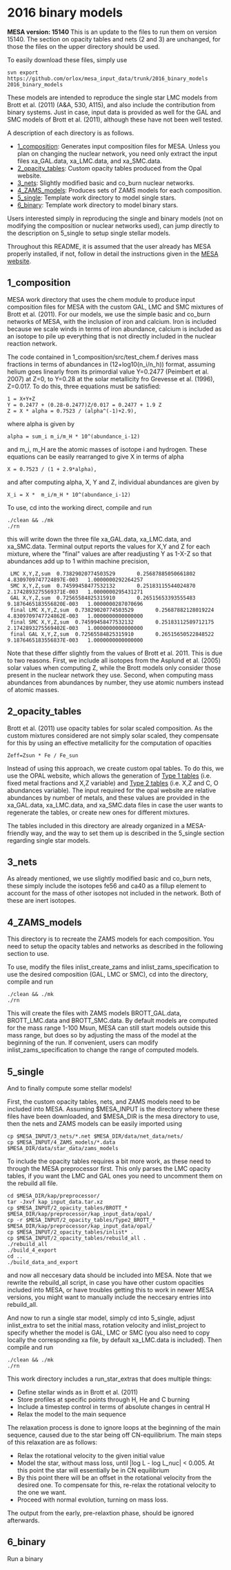 # 2016 binary models

**MESA version: 15140**
This is an update to the files to run them on version 15140.
The section on opacity tables and nets (2 and 3) are unchanged, for those the files
on the upper directory should be used.

To easily download these files, simply use
```
svn export https://github.com/orlox/mesa_input_data/trunk/2016_binary_models 2016_binary_models
```

These models are intended to reproduce the single star LMC models from Brott et al. (2011)
(A&A, 530, A115), and also include the contribution from binary systems. Just in case,
input data is provided as well for the GAL and SMC models of Brott et al. (2011), although
these have not been well tested.

A description of each directory is as follows.

- [1_composition](https://github.com/orlox/mesa_input_data/tree/master/2016_binary_models#1_composition): Generates input composition files for MESA. Unless you plan
on changing the nuclear network, you need only extract the input files
xa_GAL.data, xa_LMC.data, and xa_SMC.data.
- [2_opacity_tables](https://github.com/orlox/mesa_input_data/tree/master/2016_binary_models#2_opacity_tables): Custom opacity tables produced from the Opal website.
- [3_nets](https://github.com/orlox/mesa_input_data/tree/master/2016_binary_models#3_nets): Slightly modified basic and co_burn nuclear networks.
- [4_ZAMS_models](https://github.com/orlox/mesa_input_data/tree/master/2016_binary_models#4_zams_models): Produces sets of ZAMS models for each composition.
- [5_single](https://github.com/orlox/mesa_input_data/tree/master/2016_binary_models#5_single): Template work directory to model single stars.
- [6_binary](https://github.com/orlox/mesa_input_data/tree/master/2016_binary_models#6_binary): Template work directory to model binary stars.

Users interested simply in reproducing the single and binary models (not on modifying the
composition or nuclear networks used), can jump directly to the description on 5_single
to setup single stellar models.

Throughout this README, it is assumed that the user already has MESA properly installed,
if not, follow in detail the instructions given in the [MESA website](http://mesa.sourceforge.net/prereqs.html).

## 1_composition
MESA work directory that uses the chem module to produce input composition
files for MESA with the custom GAL, LMC and SMC mixtures of Brott et al. (2011).
For our models, we use the simple basic and co_burn networks of MESA, with the inclusion
of iron and calcium. Iron is included because we scale winds in terms of iron abundance,
calcium is included as an isotope to pile up everything that is not directly included
in the nuclear reaction network.

The code contained in 1_composition/src/test_chem.f derives mass fractions in terms of abundances in (12+log10(n_i/n_h)) format,
assuming helium goes linearly from its primordial value Y=0.2477 (Peimbert et al. 2007)
at Z=0, to Y=0.28 at the solar metallicity fro Grevesse et al. (1996), Z=0.017. To do this, three equations must be satisfied:
```
1 = X+Y+Z
Y = 0.2477 + (0.28-0.2477)Z/0.017 = 0.2477 + 1.9 Z
Z = X * alpha = 0.7523 / (alpha^(-1)+2.9),
```
where alpha is given by
```
alpha = sum_i m_i/m_H * 10^(abundance_i-12)
```
and m_i, m_H are the atomic masses of isotope i and hydrogen. These equations can
be easily rearranged to give X in terms of alpha
```
X = 0.7523 / (1 + 2.9*alpha),
```
and after computing alpha, X, Y and Z, individual abundances are given by
```
X_i = X *  m_i/m_H * 10^(abundance_i-12)
```

To use, cd into the working direct, compile and run

```
./clean && ./mk
./rn
```

this will write down the three file xa_GAL.data, xa_LMC.data, and xa_SMC.data. 
Terminal output reports the values for X,Y and Z for each mixture, where the 
"final" values are after readjusting Y as 1-X-Z so that abundances add up to 1
within machine precision,
```
 LMC X,Y,Z,sum  0.73829020774503529       0.25687885050661802        4.8309709747724897E-003   1.0000000292264257     
 SMC X,Y,Z,sum  0.74599458477532132       0.25183115544024870        2.1742893275569371E-003   1.0000000295431271     
 GAL X,Y,Z,sum  0.72565584825315910       0.26515653393555483        9.1876465183556820E-003   1.0000000287070696     
 final LMC X,Y,Z,sum  0.73829020774503529       0.25687882128019224        4.8309709747724862E-003   1.0000000000000000     
 final SMC X,Y,Z,sum  0.74599458477532132       0.25183112589712175        2.1742893275569402E-003   1.0000000000000000     
 final GAL X,Y,Z,sum  0.72565584825315910       0.26515650522848522        9.1876465183556837E-003   1.0000000000000000
```
Note that these differ slightly from the values of Brott et al. 2011. This is due to two reasons.
First, we include all isotopes from the Asplund et al. (2005) solar values when computing Z, while
the Brott models only consider those present in the nuclear network they use. Second, when computing
mass abundances from abundances by number, they use atomic numbers instead of atomic masses.

## 2_opacity_tables
Brott et al. (2011) use opacity tables for solar scaled composition. As the custom mixtures
considered are not simply solar scaled, they compensate for this by using an effective metallicity
for the computation of opacities
```
Zeff=Zsun * Fe / Fe_sun
```
Instead of using this approach, we create custom opal tables. To do this, we use the OPAL website,
which allows the generation of [Type 1 tables](http://opalopacity.llnl.gov/type1inp.html) (i.e. fixed
metal fractions and X,Z variable) and
[Type 2 tables](http://opalopacity.llnl.gov/type2inp.html) (i.e. X,Z and C, O abundances variable).
The input required for the opal website are relative abundances by number of metals, and these values are
provided in the xa_GAL.data, xa_LMC.data, and xa_SMC.data files in case the user wants to regenerate the tables,
or create new ones for different mixtures.

The tables included in this directory are already organized in a MESA-friendly way, and the
way to set them up is described in the 5_single section regarding single star models.

## 3_nets
As already mentioned, we use slightly modified basic and co_burn nets, these simply include the
isotopes fe56 and ca40 as a fillup element to account for the mass of other isotopes not included
in the network. Both of these are inert isotopes. 

## 4_ZAMS_models
This directory is to recreate the ZAMS models for each composition. You need to setup the opacity
tables and networks as described in the following section to use.

To use, modify the files
inlist_create_zams and inlist_zams_specification to use the desired composition (GAL, LMC or SMC),
cd into the directory, compile and run
```
./clean && ./mk
./rn
```
This will create the files with ZAMS models BROTT_GAL.data, BROTT_LMC.data and BROTT_SMC.data.
By default models are computed for the mass range 1-100 Msun, MESA can still start models outside
this mass range, but does so by adjusting the mass of the model at the beginning of the run. If
convenient, users can modify inlist_zams_specification to change the range of computed models.

## 5_single
And to finally compute some stellar models!

First, the custom opacity tables, nets, and ZAMS models need to be included into MESA.
Assuming $MESA_INPUT is the directory where these files have been downloaded, and
$MESA_DIR is the mesa directory to use, then the nets and ZAMS models can be easily imported
using
```
cp $MESA_INPUT/3_nets/*.net $MESA_DIR/data/net_data/nets/
cp $MESA_INPUT/4_ZAMS_models/*.data $MESA_DIR/data/star_data/zams_models
```
To include the opacity tables requires a bit more work, as these need to through the MESA
preprocessor first. This only parses the LMC opacity tables, if you want the LMC and GAL ones
you need to uncomment them on the rebuild all file.
```
cd $MESA_DIR/kap/preprocessor/
tar -Jxvf kap_input_data.tar.xz
cp $MESA_INPUT/2_opacity_tables/BROTT_* $MESA_DIR/kap/preprocessor/kap_input_data/opal/
cp -r $MESA_INPUT/2_opacity_tables/Type2_BROTT_* $MESA_DIR/kap/preprocessor/kap_input_data/opal/
cp $MESA_INPUT/2_opacity_tables/inlist* .
cp $MESA_INPUT/2_opacity_tables/rebuild_all .
./rebuild_all
./build_4_export
cd ..
./build_data_and_export
```
and now all neccesary data should be included into MESA. Note that we rewrite the rebuild_all script,
in case you have other custom opacities included into MESA, or have troubles getting this to work
in newer MESA versions, you might want to manually include the neccesary entries into rebuild_all.

And now to run a single star model, simply cd into 5_single, adjust inlist_extra to set
the initial mass, rotation velocity and inlist_project to specify
whether the model is GAL, LMC or SMC (you also need to copy locally the corresponding xa file,
by default xa_LMC.data is included). Then compile and run
```
./clean && ./mk
./rn
```
This work directory includes a run_star_extras that does multiple things:
- Define stellar winds as in Brott et al. (2011)
- Store profiles at specific points through H, He and C burning
- Include a timestep control in terms of absolute changes in central H
- Relax the model to the main sequence

The relaxation process is done to ignore loops at the beginning of the main sequence, caused due to the star being
off CN-equilibrium. The main steps of this relaxation are as follows:
- Relax the rotational velocity to the given initial value
- Model the star, without mass loss, until |log L - log L_nuc| < 0.005. At this point the star will essentially be
in CN equilibrium
- By this point there will be an offset in the rotational velocity from the desired one. To compensate for this,
re-relax the rotational velocity to the one we want.
- Proceed with normal evolution, turning on mass loss.

The output from the early, pre-relaxtion phase, should be ignored afterwards.

## 6_binary
Run a binary
